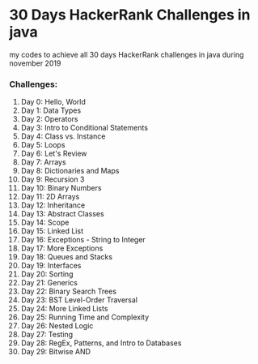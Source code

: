 # 30 Days HackerRank Challenges in java
my codes to achieve all 30 days HackerRank challenges in java during november 2019

<h3>Challenges:</h3>
<ol>
  <li> Day 0: Hello, World</li>
  <li> Day 1: Data Types</li>
  <li> Day 2: Operators</li>
  <li> Day 3: Intro to Conditional Statements </li>
  <li> Day 4: Class vs. Instance</li>
  <li> Day 5: Loops </li>
  <li> Day 6: Let's Review</li>
  <li> Day 7: Arrays </li>
  <li> Day 8: Dictionaries and Maps </li>
  <li> Day 9: Recursion 3</li>
  <li> Day 10: Binary Numbers </li>
  <li> Day 11: 2D Arrays</li>
  <li> Day 12: Inheritance </li>
  <li> Day 13: Abstract Classes </li>
  <li> Day 14: Scope </li>
  <li> Day 15: Linked List</li>
  <li> Day 16: Exceptions - String to Integer </li>
  <li> Day 17: More Exceptions </li>
  <li> Day 18: Queues and Stacks </li>
  <li> Day 19: Interfaces </li>
  <li> Day 20: Sorting </li>
  <li> Day 21: Generics </li>
  <li> Day 22: Binary Search Trees </li>
  <li> Day 23: BST Level-Order Traversal </li>
  <li> Day 24: More Linked Lists </li>
  <li> Day 25: Running Time and Complexity </li>
  <li> Day 26: Nested Logic </li>
  <li> Day 27: Testing </li>
  <li> Day 28: RegEx, Patterns, and Intro to Databases</li>
  <li> Day 29: Bitwise AND </li>
  </ol>
